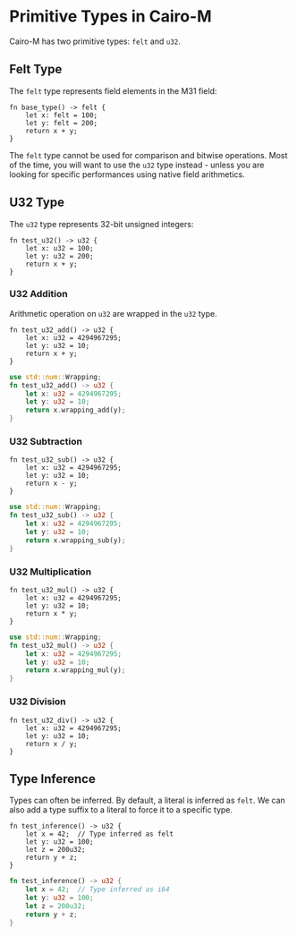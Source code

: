 # Primitive Types in Cairo-M

Cairo-M has two primitive types: `felt` and `u32`.

## Felt Type

The `felt` type represents field elements in the M31 field:

```cairo-m
fn base_type() -> felt {
    let x: felt = 100;
    let y: felt = 200;
    return x + y;
}
```

The `felt` type cannot be used for comparison and bitwise operations. Most of
the time, you will want to use the `u32` type instead - unless you are looking
for specific performances using native field arithmetics.

## U32 Type

The `u32` type represents 32-bit unsigned integers:

```cairo-m
fn test_u32() -> u32 {
    let x: u32 = 100;
    let y: u32 = 200;
    return x + y;
}
```

### U32 Addition

Arithmetic operation on `u32` are wrapped in the `u32` type.

```cairo-m
fn test_u32_add() -> u32 {
    let x: u32 = 4294967295;
    let y: u32 = 10;
    return x + y;
}
```

```rust
use std::num::Wrapping;
fn test_u32_add() -> u32 {
    let x: u32 = 4294967295;
    let y: u32 = 10;
    return x.wrapping_add(y);
}
```

### U32 Subtraction

```cairo-m
fn test_u32_sub() -> u32 {
    let x: u32 = 4294967295;
    let y: u32 = 10;
    return x - y;
}
```

```rust
use std::num::Wrapping;
fn test_u32_sub() -> u32 {
    let x: u32 = 4294967295;
    let y: u32 = 10;
    return x.wrapping_sub(y);
}
```

### U32 Multiplication

```cairo-m
fn test_u32_mul() -> u32 {
    let x: u32 = 4294967295;
    let y: u32 = 10;
    return x * y;
}
```

```rust
use std::num::Wrapping;
fn test_u32_mul() -> u32 {
    let x: u32 = 4294967295;
    let y: u32 = 10;
    return x.wrapping_mul(y);
}
```

### U32 Division

```cairo-m
fn test_u32_div() -> u32 {
    let x: u32 = 4294967295;
    let y: u32 = 10;
    return x / y;
}
```

## Type Inference

Types can often be inferred. By default, a literal is inferred as `felt`. We can
also add a type suffix to a literal to force it to a specific type.

```cairo-m
fn test_inference() -> u32 {
    let x = 42;  // Type inferred as felt
    let y: u32 = 100;
    let z = 200u32;
    return y + z;
}
```

```rust
fn test_inference() -> u32 {
    let x = 42;  // Type inferred as i64
    let y: u32 = 100;
    let z = 200u32;
    return y + z;
}
```
